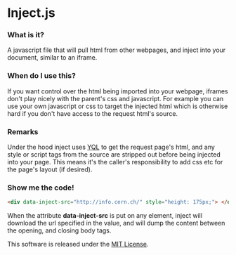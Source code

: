 # Inject.js

### What is it?
A javascript file that will pull html from other webpages, and inject into your document, similar to an iframe.

### When do I use this?
If you want control over the html being imported into your webpage, iframes don't play nicely with the parent's css and javascript.
For example you can use your own javascript or css to target the injected html which is otherwise hard if you don't have access to the request html's source.

### Remarks
Under the hood inject uses [YQL](https://developer.yahoo.com/yql/) to get the request page's html, and any style or script tags from the source are stripped out before being injected into your page.
This means it's the caller's responsibility to add css etc for the page's layout (if desired).

### Show me the code!
```html
<div data-inject-src="http://info.cern.ch/" style="height: 175px;"> </div>
```

When the attribute **data-inject-src** is put on any element, inject will download the url specified in the value, and will dump the content between the opening, and closing body tags.

This software is released under the [MIT License](http://opensource.org/licenses/MIT).